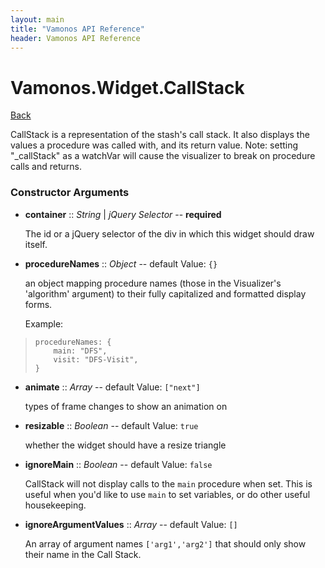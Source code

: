 ```yaml
---
layout: main
title: "Vamonos API Reference"
header: Vamonos API Reference
---
```



Vamonos.Widget.CallStack
========================

[Back](index.html)

CallStack is a representation of the stash's call stack. It also displays the values a procedure was called with, and its return value. Note: setting "_callStack" as a watchVar will cause the visualizer to break on procedure calls and returns.


### Constructor Arguments

 * **container** :: *String* | *jQuery Selector* -- **required**

    The id or a jQuery selector of the div in which this widget should draw itself.



 * **procedureNames** :: *Object* -- default Value: `{}`

    an object mapping procedure names (those in the Visualizer's 'algorithm' argument) to their fully capitalized and formatted display forms.

    Example:

>     procedureNames: {
>         main: "DFS",
>         visit: "DFS-Visit",
>     }



 * **animate** :: *Array* -- default Value: `["next"]`

    types of frame changes to show an animation on



 * **resizable** :: *Boolean* -- default Value: `true`

    whether the widget should have a resize triangle



 * **ignoreMain** :: *Boolean* -- default Value: `false`

    CallStack will not display calls to the `main` procedure when set. This is useful when you'd like to use `main` to set variables, or do other useful housekeeping.



 * **ignoreArgumentValues** :: *Array* -- default Value: `[]`

    An array of argument names `['arg1','arg2']` that should only show their name in the Call Stack.



